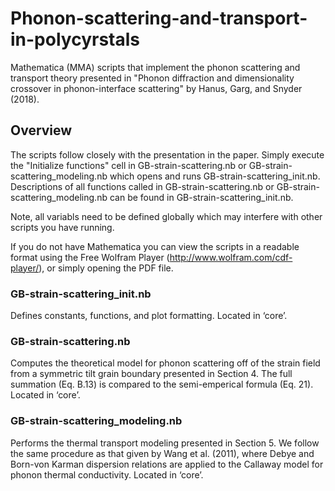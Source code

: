 # Phonon-scattering-and-transport-in-polycyrstals
Mathematica (MMA) scripts that implement the phonon scattering and transport theory presented in "Phonon diffraction and dimensionality crossover in phonon-interface scattering" by Hanus, Garg, and Snyder (2018). 

## Overview
The scripts follow closely with the presentation in the paper. Simply execute the "Initialize functions" cell in GB-strain-scattering.nb or GB-strain-scattering_modeling.nb which opens and runs GB-strain-scattering_init.nb. Descriptions of all functions called in GB-strain-scattering.nb or GB-strain-scattering_modeling.nb can be found in GB-strain-scattering_init.nb.

Note, all variabls need to be defined globally which may interfere with other scripts you have running.

If you do not have Mathematica you can view the scripts in a readable format using the Free Wolfram Player (http://www.wolfram.com/cdf-player/), or simply opening the PDF file.

### GB-strain-scattering_init.nb 
Defines constants, functions, and plot formatting. Located in ‘core’.

### GB-strain-scattering.nb
Computes the theoretical model for phonon scattering off of the strain field from a symmetric tilt grain boundary presented in Section 4. The full summation (Eq. B.13) is compared to the semi-emperical formula (Eq. 21). Located in ‘core’.

### GB-strain-scattering_modeling.nb
Performs the thermal transport modeling presented in Section 5. We follow the same procedure as that given by Wang et al. (2011), where Debye and Born-von Karman dispersion relations are applied to the Callaway model for phonon thermal conductivity. Located in ‘core’.
